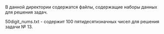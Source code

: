 В данной директории содержатся файлы, содержащие наборы данных для решения задач.

50digit_nums.txt - содержит 100 пятидесятизначных чисел для решения задачи № 13.
